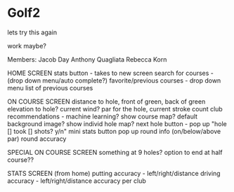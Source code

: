 # Golf2
lets try this again

work maybe?

Members:
Jacob Day
Anthony Quagliata
Rebecca Korn


HOME SCREEN
stats button - takes to new screen
search for courses - (drop down menu/auto complete?)
favorite/previous courses - drop down menu list of previous courses

ON COURSE SCREEN
distance to hole, front of green, back of green
elevation to hole? current wind?
par for the hole, current stroke count
club recommendations - machine learning?
show course map? default background image? show individ hole map?
next hole button - pop up "hole [] took [] shots? y/n"
mini stats button
pop up round info (on/below/above par)
round accuracy

SPECIAL ON COURSE SCREEN
something at 9 holes? option to end at half course??


STATS SCREEN (from home)
putting accuracy - left/right/distance
driving accuracy - left/right/distance
accuracy per club